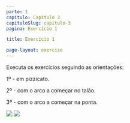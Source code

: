 ```yaml
---
parte: 1
capitulo: Capítulo 3
capituloSlug: capitulo-3
pagina: Exercício 1

title: Exercício 1

page-layout: exercise
---
```


<p>Executa os exercícios seguindo as orientações:</p>

<p> 1º - em pizzicato. </p>
<p> 2º - com o arco a começar no talão. </p>
<p> 3º - com o arco a começar na ponta.</p>

<img src="{{site.baseurl}}/assets/graphics/content/3_4_1_1.jpg"/>

<img src="{{site.baseurl}}/assets/graphics/content/3_4_1_2.png"/>
